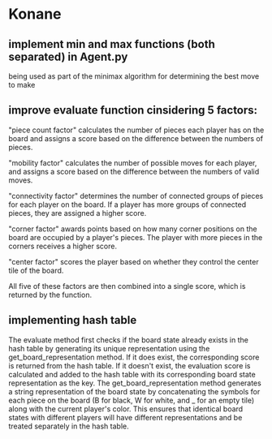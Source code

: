 # Konane

## implement min and max functions (both separated) in Agent.py 
  being used as part of the minimax algorithm for determining the best move to make
  
## improve evaluate function cinsidering 5 factors:
"piece count factor"
calculates the number of pieces each player has on the board and assigns a score based on the difference between the numbers of pieces.

"mobility factor"
calculates the number of possible moves for each player, and assigns a score based on the difference between the numbers of valid moves. 

"connectivity factor"
determines the number of connected groups of pieces for each player on the board. If a player has more groups of connected pieces, they are assigned a higher score.

"corner factor"
awards points based on how many corner positions on the board are occupied by a player's pieces. The player with more pieces in the corners receives a higher score.

"center factor"
scores the player based on whether they control the center tile of the board.

All five of these factors are then combined into a single score, which is returned by the function.

## implementing hash table
 The evaluate method first checks if the board state already exists in the hash table by generating its unique representation using the get_board_representation method. If it does exist, the corresponding score is returned from the hash table. If it doesn't exist, the evaluation score is calculated and added to the hash table with its corresponding board state representation as the key. The get_board_representation method generates a string representation of the board state by concatenating the symbols for each piece on the board (B for black, W for white, and _ for an empty tile) along with the current player's color. This ensures that identical board states with different players will have different representations and be treated separately in the hash table.
